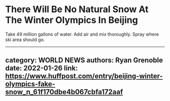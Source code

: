 # There Will Be No Natural Snow At The Winter Olympics In Beijing

Take 49 million gallons of water. Add air and mix thoroughly. Spray where ski area should go.

---
category: WORLD NEWS
authors: Ryan Grenoble
date: 2022-01-26
link: https://www.huffpost.com/entry/beijing-winter-olympics-fake-snow_n_61f170dbe4b067cbfa172aaf
---
